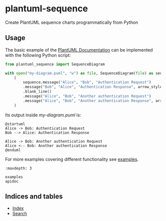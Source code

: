
# plantuml-sequence

Create PlantUML sequence charts programmatically from Python

## Usage

The basic example of the [PlantUML Documentation](https://plantuml.com/sequence-diagram) can be implemented with the
following Python script:

``` python
from plantuml_sequence import SequenceDiagram

with open("my-diagram.puml", "w") as file, SequenceDiagram(file) as sequence:
    (
        sequence.message("Alice", "Bob", "Authentication Request")
        .message("Bob", "Alice", "Authentication Response", arrow_style="-->")
        .blank_line()
        .message("Alice", "Bob", "Another authentication Request")
        .message("Alice", "Bob", "Another authentication Response", arrow_style="<--")
    )

```

Its output inside *my-diagram.puml* is:

``` text
@startuml
Alice -> Bob: Authentication Request
Bob --> Alice: Authentication Response

Alice -> Bob: Another authentication Request
Alice <-- Bob: Another authentication Response
@enduml
```

For more examples covering different functionality see [examples](#examples).

```{toctree}
:maxdepth: 3

examples
apidoc
```

## Indices and tables

* [Index](genindex)
* [Search](search)
